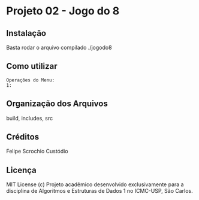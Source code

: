# Projeto 02 - Jogo do 8

## Instalação

Basta rodar o arquivo compilado ./jogodo8

## Como utilizar

	Operações do Menu:
	1: 

## Organização dos Arquivos

build, includes, src

## Créditos

Felipe Scrochio Custódio

## Licença

MIT License (c)
Projeto acadêmico desenvolvido exclusivamente para a disciplina de Algoritmos e Estruturas de Dados 1 no ICMC-USP, São Carlos. 